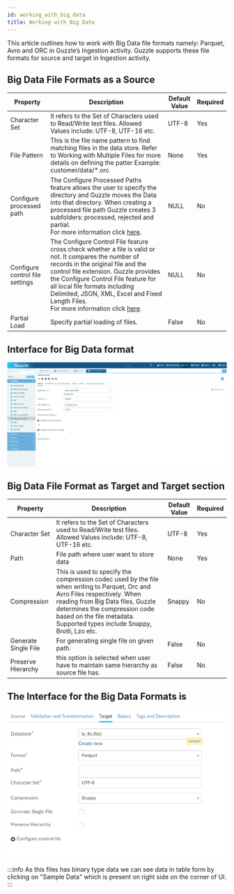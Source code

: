 ```yaml
---
id: working_with_big_data
title: Working with Big Data
---
```


This article outlines how to work with Big Data file formats namely: Parquet, Avro and ORC in Guzzle’s Ingestion activity. Guzzle supports these file formats for source and target in Ingestion activity.

## Big Data File Formats as a Source

|Property|Description|Default Value|Required|
|--- |--- |--- |--- |
|Character Set|It refers to the Set of Characters used to Read/Write test files. Allowed Values include: UTF-8, UTF-16 etc.|UTF-8|Yes|
|File Pattern|This is the file name pattern to find matching files in the data store. Refer to Working with Multiple Files for more details on defining the patter Example: customer/data/*.orc|None|Yes|
|Configure processed path|The Configure Processed Paths feature allows the user to specify the directory and Guzzle moves the Data into that directory. When creating a processed file path Guzzle creates 3 subfolders: processed, rejected and partial.<br/> For more information click [here](https://guzzle.justanalytics.com/docs/how_to_guides/ingest_data/moving_processed_files).|NULL|No|  
|Configure control file settings|The Configure Control File feature cross check whether a file is valid or not. It compares the number of records in the original file and the control file extension. Guzzle provides the Configure Control File feature for all local file formats including Delimited, JSON, XML, Excel and Fixed Length Files.<br/> For more information click [here](https://guzzle.justanalytics.com/docs/how_to_guides/ingest_data/configure_control_file). |NULL|No|
|Partial Load|Specify partial loading of files.|False|No|

## Interface for Big Data format

![image alt text](/img/docs/how-to-guides/ingest_data/big_data_1.jpg)


## Big Data File Format as Target and Target section 

|Property|Description|Default Value|Required|
|--- |--- |--- |--- |
|Character Set|It refers to the Set of Characters used to Read/Write test files. Allowed Values include: UTF-8, UTF-16 etc.|UTF-8|Yes|
|Path|File path where user want to store data|None|Yes|
|Compression|This is used to specify the compression codec used by the file when writing to Parquet, Orc and Avro Files respectively. When reading from Big Data files, Guzzle determines the compression code based on the file metadata. Supported types include Snappy, Brotli, Lzo etc.|Snappy|No|
|Generate Single File|For generating single file on given path.|False|No|
|Preserve Hierarchy|this option is selected when user have to maintain same hierarchy as source file has.|False|No|


## The Interface for the Big Data Formats is

![image alt text](/img/docs/how-to-guides/ingest_data/bigdatafileformat.png)

:::info 
As this files has binary type data we can see data in table form by clicking on "Sample Data" which is present on right side on the corner of UI.
:::

